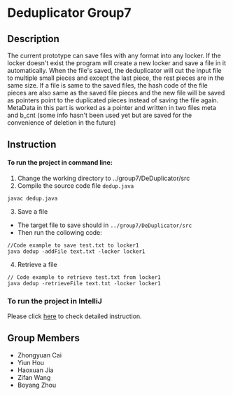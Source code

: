 # Deduplicator Group7
## Description

The current prototype can save files with any format into any locker. If the locker doesn't exist the program will create a new locker and save a file in it automatically. When the file's saved, the deduplicator will cut the input file to multiple small pieces and except the last piece, the rest pieces are in the same size. If a file is same to the saved files, the hash code of the file pieces are also same as the saved file pieces and the new file will be saved as pointers point to the duplicated pieces instead of saving the file again. MetaData in this part is worked as a pointer and written in two files meta and b_cnt (some info hasn't been used yet but are saved for the convenience of deletion in the future)

## Instruction

#### To run the project in command line:
1. Change the working directory to ../group7/DeDuplicator/src
2. Compile the source code file `dedup.java`
```
javac dedup.java
```
3. Save a file
- The target file to save should in `../group7/DeDuplicator/src`
- Then run the collowing code:
```
//Code example to save test.txt to locker1
java dedup -addFile text.txt -locker locker1
```
4. Retrieve a file
```
// Code example to retrieve test.txt from locker1
java dedup -retrieveFile text.txt -locker locker1
```

### To run the project in IntelliJ
Please click [here](https://agile.bu.edu/bitbucket/projects/EC504PROJ/repos/group7/browse/DeDuplicator/src/readme.txt) to check detailed instruction.

## Group Members

- Zhongyuan Cai
- Yiun Hou
- Haoxuan Jia
- Zifan Wang
- Boyang Zhou